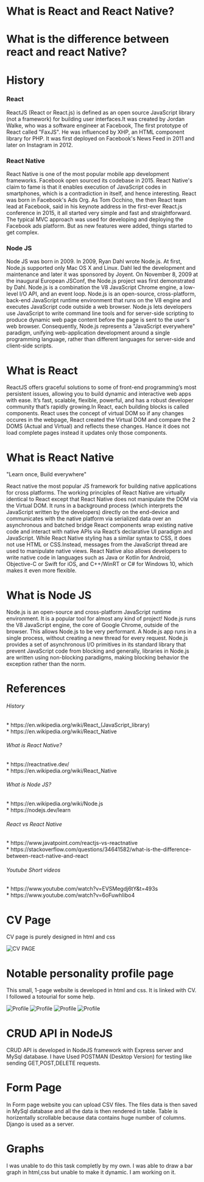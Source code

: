       
<h1> What is React and React Native? </h1>
<h1> What is the difference between react and react Native? </h1>


<h1> History </h1>
<h3> React </h3>
ReactJS (React or React.js) is defined as an open source JavaScript library (not a framework) for building user interfaces.It was created by Jordan Walke, who was a software engineer at Facebook, The first prototype of React called "FaxJS". He was influenced by XHP, an HTML component library for PHP. It was first deployed on Facebook's News Feed in 2011 and later on Instagram in 2012.
<h3> React Native </h3>
React Native is one of the most popular mobile app development frameworks. Facebook open sourced its codebase in 2015. React Native's claim to fame is that it enables execution of JavaScript codes in smartphones, which is a contradiction in itself, and hence interesting.
React was born in Facebook's Ads Org. As Tom Occhino, the then React team lead at Facebook, said in his keynote address in the first-ever React.js conference in 2015, it all started very simple and fast and straightforward. The typical MVC approach was used for developing and deploying the Facebook ads platform. But as new features were added, things started to get complex.
<h3> Node JS </h3>
Node JS was born in 2009. In 2009, Ryan Dahl wrote Node.js. At first, Node.js supported only Mac OS X and Linux. Dahl led the development and maintenance and later it was sponsored by Joyent. On November 8, 2009 at the inaugural European JSConf, the Node.js project was first demonstrated by Dahl. Node.js is a combination the V8 JavaScript Chrome engine, a low-level I/O API, and an event loop.
Node.js is an open-source, cross-platform, back-end JavaScript runtime environment that runs on the V8 engine and executes JavaScript code outside a web browser. Node.js lets developers use JavaScript to write command line tools and for server-side scripting to produce dynamic web page content before the page is sent to the user's web browser. Consequently, Node.js represents a "JavaScript everywhere" paradigm, unifying web-application development around a single programming language, rather than different languages for server-side and client-side scripts.


<h1> What is React </h1>
ReactJS offers graceful solutions to some of front-end programming’s most persistent issues, allowing you to build dynamic and interactive web apps with ease. It’s fast, scalable, flexible, powerful, and has a robust developer community that’s rapidly growing.In React, each building blocks is called components. React uses the concept of virtual DOM so if any changes occures in the webpage, React created the Virtual DOM and compare the 2 DOMS (Actual and Virtual) and reflects these changes. Hance it does not load complete pages instead it updates only those components.
<h1> What is React Native </h1>
"Learn once, Build everywhere"

React native the most popular JS framework for building native applications for cross platforms. 
The working principles of React Native are virtually identical to React except that React Native does not manipulate the DOM via the Virtual DOM. It runs in a background process (which interprets the JavaScript written by the developers) directly on the end-device and communicates with the native platform via serialized data over an asynchronous and batched bridge
React components wrap existing native code and interact with native APIs via React’s declarative UI paradigm and JavaScript.
While React Native styling has a similar syntax to CSS, it does not use HTML or CSS.Instead, messages from the JavaScript thread are used to manipulate native views. React Native also allows developers to write native code in languages such as Java or Kotlin for Android, Objective-C or Swift for iOS, and C++/WinRT or C# for Windows 10, which makes it even more flexible. 

<h1> What is Node JS </h1>
Node.js is an open-source and cross-platform JavaScript runtime environment. It is a popular tool for almost any kind of project!
Node.js runs the V8 JavaScript engine, the core of Google Chrome, outside of the browser. This allows Node.js to be very performant.
A Node.js app runs in a single process, without creating a new thread for every request. Node.js provides a set of asynchronous I/O primitives in its standard library that prevent JavaScript code from blocking and generally, libraries in Node.js are written using non-blocking paradigms, making blocking behavior the exception rather than the norm.


<h1> References </h1>
<h6> History </h6>
      * https://en.wikipedia.org/wiki/React_(JavaScript_library)  <br />
      * https://en.wikipedia.org/wiki/React_Native

<h6> What is React Native? </h6>
      * https://reactnative.dev/ <br />
      * https://en.wikipedia.org/wiki/React_Native


<h6> What is Node JS? </h6>
      * https://en.wikipedia.org/wiki/Node.js <br />
      * https://nodejs.dev/learn
      
 <h6> React vs React Native </h6>
      * https://www.javatpoint.com/reactjs-vs-reactnative <br />
      * https://stackoverflow.com/questions/34641582/what-is-the-difference-between-react-native-and-react


<h6>	Youtube Short videos </h6>
      * https://www.youtube.com/watch?v=EVSMegdj6tY&t=493s <br />
      * https://www.youtube.com/watch?v=6oFuwhIibo4
      
      
      
<h1>CV Page </h1>
CV page is purely designed in html and css

![CV PAGE](https://github.com/saifuullah/CDR_FYP/blob/main/week0/CV/cv.png)

<h1>Notable personality profile page</h1>
This small, 1-page website is developed in html and css. It is linked with CV. I followed a totourial for some help.

![Profile](https://github.com/saifuullah/CDR_FYP/blob/main/week0/profile/101.png)
![Profile](https://github.com/saifuullah/CDR_FYP/blob/main/week0/profile/102.png)
![Profile](https://github.com/saifuullah/CDR_FYP/blob/main/week0/profile/103.png)
![Profile](https://github.com/saifuullah/CDR_FYP/blob/main/week0/profile/104.png)


<h1>CRUD API in NodeJS</h1>
CRUD API is developed in NodeJS framework with Express server and MySql database. I have Used POSTMAN (Desktop Version) for testing like
sending GET,POST,DELETE requests. 

<h1>Form Page</h1>
In Form page website you can upload CSV files. The files data is then saved in MySql database and all the data is
then rendered in table. Table is horizentally scrollable because data contains huge number of columns.
Django is used as a server.

<h1>Graphs</h1>
I was unable to do this task completly by my own. I was able to draw a bar graph in html,css but unable to make it dynamic. 
I am working on it.

